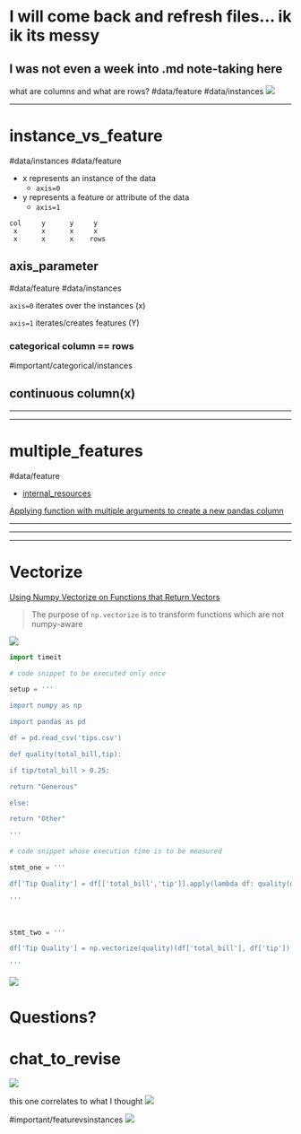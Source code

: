 # I will come back and refresh files... ik ik its messy
## I was not even a week into .md note-taking here

what are columns and what are rows?
#data/feature 
#data/instances 
![](aharo_88.png)

---

# instance_vs_feature
#data/instances
#data/feature
- x represents an instance of the data
	- `axis=0`
- y represents a feature or attribute of the data 
	- `axis=1`

``` table
col     y      y     y                   
 x      x      x     x 
 x      x      x    rows
```

## axis_parameter
#data/feature 
#data/instances  
                                             
`axis=0` 
iterates over the instances (x)

`axis=1`
iterates/creates features (Y)

### categorical column == rows
#important/categorical/instances




## continuous column(x)

---
---
# multiple_features
#data/feature 

- [internal_resources](pandas.md#resources)

[Applying function with multiple arguments to create a new pandas column](https://stackoverflow.com/questions/19914937/applying-function-with-multiple-arguments-to-create-a-new-pandas-column)


---
---
---
# Vectorize

[Using Numpy Vectorize on Functions that Return Vectors](https://stackoverflow.com/questions/3379301/using-numpy-vectorize-on-functions-that-return-vectors)
                      
> The purpose of `np.vectorize` is to transform functions which are not numpy-aware

![](aharo_129.png)

```python
import timeit

# code snippet to be executed only once

setup = '''

import numpy as np

import pandas as pd

df = pd.read_csv('tips.csv')

def quality(total_bill,tip):

if tip/total_bill > 0.25:

return "Generous"

else:

return "Other"

'''

# code snippet whose execution time is to be measured

stmt_one = '''

df['Tip Quality'] = df[['total_bill','tip']].apply(lambda df: quality(df['total_bill'],df['tip']),axis=1)

'''

  

stmt_two = '''

df['Tip Quality'] = np.vectorize(quality)(df['total_bill'], df['tip'])

'''
```
![](aharo_130.png)


















# Questions?






# chat_to_revise
![](aharo24%202023-01-16%20at%2011.51.14%20PM.png)



this one correlates to what I thought
![](aharo24%202023-01-17%20at%2012.05.24%20AM.png)


#important/featurevsinstances
![](aharo24%202023-01-17%20at%202.23.44%20PM.png)













